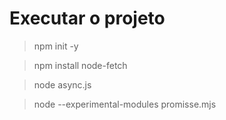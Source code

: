 # Executar o projeto

> npm init -y

> npm install node-fetch

> node async.js

> node --experimental-modules promisse.mjs